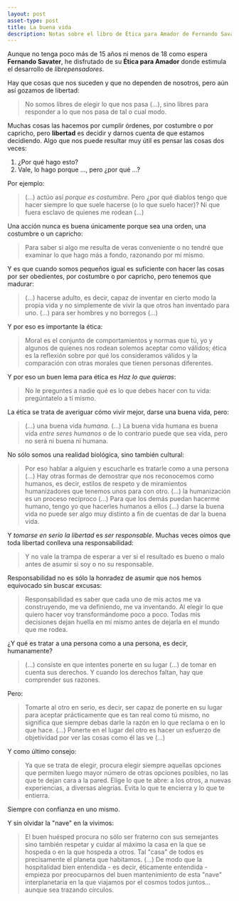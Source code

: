 ```yaml
---
layout: post
asset-type: post
title: La buena vida
description: Notas sobre el libro de Ética para Amador de Fernando Savater
---
```


Aunque no tenga poco más de 15 años ni menos de 18 como espera **Fernando Savater**, he disfrutado de su **Ética para Amador** donde estimula el desarrollo de _librepensadores_.

Hay que cosas que nos suceden y que no dependen de nosotros, pero aún así gozamos de libertad:

> No somos libres de elegir lo que nos pasa (...), sino libres para responder a lo que nos pasa de tal o cual modo.

Muchas cosas las hacemos por cumplir órdenes, por costumbre o por capricho, pero **libertad** es decidir y darnos cuenta de que estamos decidiendo. Algo que nos puede resultar muy útil es pensar las cosas dos veces:

1. ¿Por qué hago esto?
2. Vale, lo hago porque ..., pero ¿por qué ...? 

Por ejemplo:

> (...) actúo así _porque es costumbre_. Pero ¿por qué diablos tengo que hacer siempre lo que suele hacerse (o lo que suelo hacer)? Ni que fuera esclavo de quienes me rodean (...)

Una acción nunca es buena únicamente porque sea una orden, una costumbre o un capricho:

> Para saber si algo me resulta de veras conveniente o no tendré que examinar lo que hago más a fondo, razonando por mí mismo.

Y es que cuando somos pequeños igual es suficiente con hacer las cosas por ser obedientes, por costumbre o por capricho, pero tenemos que madurar:

> (...) hacerse adulto, es decir, capaz de inventar en cierto modo la propia vida y no simplemente de vivir la que otros han inventado para uno. (...) para ser hombres y no borregos (...)

Y por eso es importante la ética:

> Moral es el conjunto de comportamientos y normas que tú, yo y algunos de quienes nos rodean solemos aceptar como válidos; ética es la reflexión sobre por qué los consideramos válidos y la comparación con otras morales que tienen personas diferentes.

Y por eso un buen lema para ética es _Haz lo que quieras_:

> No le preguntes a nadie qué es lo que debes hacer con tu vida: pregúntatelo a tí mismo. 

La ética se trata de averiguar cómo vivir mejor, darse una buena vida, pero:

> (...) una buena vida _humana_. (...) La buena vida humana es buena vida _entre seres humanos_ o de lo contrario puede que sea vida, pero no será ni buena ni humana.

No sólo somos una realidad biológica, sino también cultural:

> Por eso hablar a alguien y escucharle es tratarle como a una persona (...) Hay otras formas de demostrar que nos reconocemos como humanos, es decir, estilos de respeto y de miramientos humanizadores que tenemos unos para con otro. (...) la humanización es un proceso recíproco (...) Para que los demás puedan hacerme humano, tengo yo que hacerles humanos a ellos (...) darse la buena vida no puede ser algo muy distinto a fin de cuentas de dar la buena vida.

Y _tomarse en serio la libertad_ es _ser responsable_. Muchas veces oímos que toda libertad conlleva una responsabilidad:

> Y no vale la trampa de esperar a ver si el resultado es bueno o malo antes de asumir si soy o no su responsable.

Responsabilidad no es sólo la honradez de asumir que nos hemos equivocado sin buscar excusas:

> Responsabilidad es saber que cada uno de mis actos me va construyendo, me va definiendo, me va inventando. Al elegir lo que quiero hacer voy transformándome poco a poco. Todas mis decisiones dejan huella en mí mismo antes de dejarla en el mundo que me rodea.

¿Y qué es tratar a una persona como a una persona, es decir, humanamente?

> (...) consiste en que intentes ponerte en su lugar (...) de tomar en cuenta sus derechos. Y cuando los derechos faltan, hay que comprender sus razones.

Pero:

> Tomarte al otro en serio, es decir, ser capaz de ponerte en su lugar para aceptar prácticamente que es tan real como tú mismo, no significa que siempre debas darle la razón en lo que reclama o en lo que hace. (...) Ponerte en el lugar del otro es hacer un esfuerzo de objetividad por ver las cosas como él las ve (...)

Y como último consejo:

> Ya que se trata de elegir, procura elegir siempre aquellas opciones que permiten luego mayor número de otras opciones posibles, no las que te dejan cara a la pared. Elige lo que te abre: a los otros, a nuevas experiencias, a diversas alegrías. Evita lo que te encierra y lo que te entierra.

Siempre con confianza en uno mismo.

Y sin olvidar la "nave" en la vivimos:

> El buen huésped procura no sólo ser fraterno con sus semejantes sino también respetar y cuidar al máximo la casa en la que se hospeda o en la que hospeda a otros. Tal "casa" de todos es precisamente el planeta que habitamos. (...) De modo que la hospitalidad bien entendida - es decir, éticamente entendida - empieza por preocuparnos del buen mantenimiento de esta "nave" interplanetaria en la que viajamos por el cosmos todos juntos... aunque sea trazando círculos.
